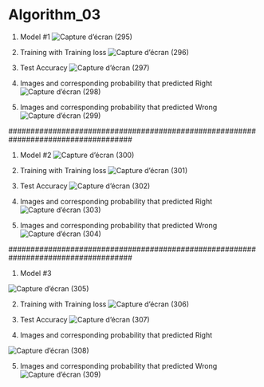 # Algorithm_03

1. Model #1
![Capture d’écran (295)](https://user-images.githubusercontent.com/71262647/173564079-5c9e5cc1-2a10-4748-8c39-dd7df7728e9b.png)

2. Training with Training loss
![Capture d’écran (296)](https://user-images.githubusercontent.com/71262647/173564674-86285cdb-b156-4c5e-813a-4ff04360a5f8.png)

3. Test Accuracy
![Capture d’écran (297)](https://user-images.githubusercontent.com/71262647/173564729-054047ab-1015-4f2f-beb1-fa79b07db0fc.png)

4. Images and corresponding probability that predicted Right
![Capture d’écran (298)](https://user-images.githubusercontent.com/71262647/173564771-91323f83-fa67-4b0e-80a1-a0b0f34ed2e7.png)

5. Images and corresponding probability that predicted Wrong
![Capture d’écran (299)](https://user-images.githubusercontent.com/71262647/173564809-ab5944d0-fcf2-48e2-b8f0-4867e2bf21f5.png)

####################################################################################

1. Model #2
![Capture d’écran (300)](https://user-images.githubusercontent.com/71262647/173565054-fa00352f-b158-4abb-b3a5-e38a6b98572d.png)

2. Training with Training loss
![Capture d’écran (301)](https://user-images.githubusercontent.com/71262647/173565070-37bc0300-a417-4503-a43d-136c33120826.png)

3. Test Accuracy
![Capture d’écran (302)](https://user-images.githubusercontent.com/71262647/173565087-cea20289-7cd0-48e6-9e7a-2bbbe09efaed.png)

4. Images and corresponding probability that predicted Right
![Capture d’écran (303)](https://user-images.githubusercontent.com/71262647/173565097-e339c1d8-5f86-4a7f-855f-4ae3dc43b42d.png)

5. Images and corresponding probability that predicted Wrong
![Capture d’écran (304)](https://user-images.githubusercontent.com/71262647/173565105-617ced2d-b4f7-4610-abe4-c83fa2a2382c.png)

####################################################################################

1. Model #3

![Capture d’écran (305)](https://user-images.githubusercontent.com/71262647/173565474-062df9d0-a97e-46e4-b6c7-faba4146a478.png)

2. Training with Training loss
![Capture d’écran (306)](https://user-images.githubusercontent.com/71262647/173565485-1176ecd4-b958-4902-8ff4-c6fcf11e0ebf.png)

3. Test Accuracy
![Capture d’écran (307)](https://user-images.githubusercontent.com/71262647/173565490-d75a9d44-5365-4aa2-a0c2-ad86322321d0.png)

4. Images and corresponding probability that predicted Right

![Capture d’écran (308)](https://user-images.githubusercontent.com/71262647/173565495-7117db61-02c6-4880-8624-8639e4945d05.png)

5. Images and corresponding probability that predicted Wrong
![Capture d’écran (309)](https://user-images.githubusercontent.com/71262647/173565505-f70d6cb5-be67-4aec-8f40-ad4fdd6ea3aa.png)
